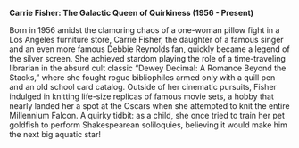 **Carrie Fisher: The Galactic Queen of Quirkiness (1956 - Present)**

Born in 1956 amidst the clamoring chaos of a one-woman pillow fight in a Los Angeles furniture store, Carrie Fisher, the daughter of a famous singer and an even more famous Debbie Reynolds fan, quickly became a legend of the silver screen. She achieved stardom playing the role of a time-traveling librarian in the absurd cult classic “Dewey Decimal: A Romance Beyond the Stacks,” where she fought rogue bibliophiles armed only with a quill pen and an old school card catalog. Outside of her cinematic pursuits, Fisher indulged in knitting life-size replicas of famous movie sets, a hobby that nearly landed her a spot at the Oscars when she attempted to knit the entire Millennium Falcon. A quirky tidbit: as a child, she once tried to train her pet goldfish to perform Shakespearean soliloquies, believing it would make him the next big aquatic star!